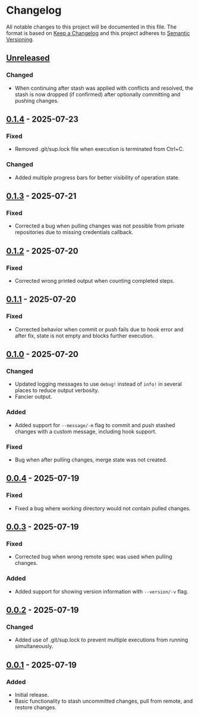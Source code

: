 # Changelog

All notable changes to this project will be documented in this file.
The format is based on [Keep a Changelog](http://keepachangelog.com/)
and this project adheres to [Semantic Versioning](http://semver.org/).

<!-- next-header -->

## [Unreleased]

### Changed

- When continuing after stash was applied with conflicts and resolved, the stash is now dropped (if confirmed) after optionally committing and pushing changes.

## [0.1.4] - 2025-07-23

### Fixed

- Removed .git/sup.lock file when execution is terminated from Ctrl+C.

### Changed

- Added multiple progress bars for better visibility of operation state.

## [0.1.3] - 2025-07-21

### Fixed

- Corrected a bug when pulling changes was not possible from private repositories due to missing credentials callback.

## [0.1.2] - 2025-07-20

### Fixed

- Corrected wrong printed output when counting completed steps.

## [0.1.1] - 2025-07-20

### Fixed

- Corrected behavior when commit or push fails due to hook error and after fix, state is not empty and blocks further execution.

## [0.1.0] - 2025-07-20

### Changed

- Updated logging messages to use `debug!` instead of `info!` in several places to reduce output verbosity.
- Fancier output.

### Added

- Added support for `--message/-m` flag to commit and push stashed changes with a custom message, including hook support.

### Fixed

- Bug when after pulling changes, merge state was not created.

## [0.0.4] - 2025-07-19

### Fixed

- Fixed a bug where working directory would not contain pulled changes.

## [0.0.3] - 2025-07-19

### Fixed

- Corrected bug when wrong remote spec was used when pulling changes.

### Added

- Added support for showing version information with `--version/-v` flag.

## [0.0.2] - 2025-07-19

### Changed

- Added use of .git/sup.lock to prevent multiple executions from running simultaneously.

## [0.0.1] - 2025-07-19

### Added

- Initial release.
- Basic functionality to stash uncommitted changes, pull from remote, and restore changes.

<!-- next-url -->
[Unreleased]: https://github.com/strowk/sup/compare/v0.1.4...HEAD
[0.1.4]: https://github.com/strowk/sup/compare/v0.1.3...v0.1.4
[0.1.3]: https://github.com/strowk/sup/compare/v0.1.2...v0.1.3
[0.1.2]: https://github.com/strowk/sup/compare/v0.1.1...v0.1.2
[0.1.1]: https://github.com/strowk/sup/compare/v0.1.0...v0.1.1
[0.1.0]: https://github.com/strowk/sup/compare/v0.0.4...v0.1.0
[0.0.4]: https://github.com/strowk/sup/compare/v0.0.3...v0.0.4
[0.0.3]: https://github.com/strowk/sup/compare/v0.0.2...v0.0.3
[0.0.2]: https://github.com/strowk/sup/compare/v0.0.1...v0.0.2
[0.0.1]: https://github.com/strowk/sup/releases/tag/v0.0.1
